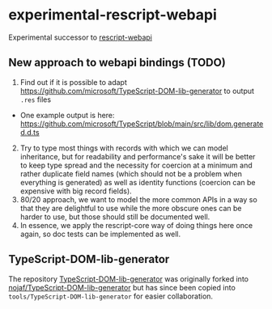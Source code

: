 # experimental-rescript-webapi
Experimental successor to [rescript-webapi](https://github.com/TheSpyder/rescript-webapi)

## New approach to webapi bindings (TODO)

1. Find out if it is possible to adapt https://github.com/microsoft/TypeScript-DOM-lib-generator to output `.res` files
  - One example output is here: https://github.com/microsoft/TypeScript/blob/main/src/lib/dom.generated.d.ts
2. Try to type most things with records with which we can model inheritance, but for readability and performance's sake it will be better to keep type spread and the necessity for coercion at a minimum and rather duplicate field names (which should not be a problem when everything is generated) as well as identity functions (coercion can be expensive with big record fields).
3. 80/20 approach, we want to model the more common APIs in a way so that they are delightful to use while the more obscure ones can be harder to use, but those should still be documented well.
4. In essence, we apply the rescript-core way of doing things here once again, so doc tests can be implemented as well.

## TypeScript-DOM-lib-generator

The repository [TypeScript-DOM-lib-generator](https://github.com/microsoft/TypeScript-DOM-lib-generator) was originally forked into [nojaf/TypeScript-DOM-lib-generator](https://github.com/nojaf/TypeScript-DOM-lib-generator/tree/rescript) but has since been copied into `tools/TypeScript-DOM-lib-generator` for easier collaboration.